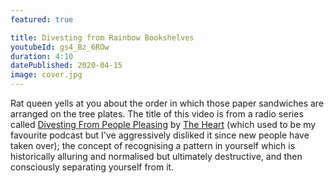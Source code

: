 ```yaml
---
featured: true

title: Divesting from Rainbow Bookshelves
youtubeId: gs4_Bz_6ROw
duration: 4:10
datePublished: 2020-04-15
image: cover.jpg
---
```


Rat queen yells at you about the order in which those paper sandwiches are arranged on the tree plates. The title of this video is from a radio series called [Divesting From People Pleasing](https://www.theheartradio.org/divesting-from-people-pleasing) by [The Heart](https://www.theheartradio.org/) (which used to be my favourite podcast but I've aggressively disliked it since new people have taken over); the concept of recognising a pattern in yourself which is historically alluring and normalised but ultimately destructive, and then consciously separating yourself from it.
